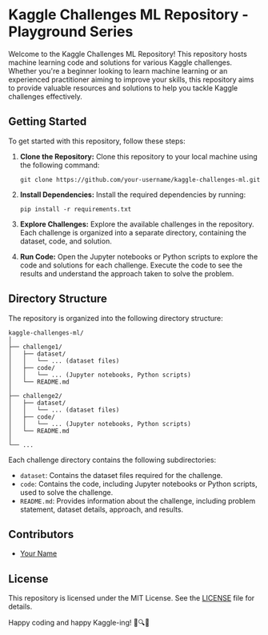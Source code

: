 # Kaggle Challenges ML Repository - Playground Series

Welcome to the Kaggle Challenges ML Repository! This repository hosts machine learning code and solutions for various Kaggle challenges. Whether you're a beginner looking to learn machine learning or an experienced practitioner aiming to improve your skills, this repository aims to provide valuable resources and solutions to help you tackle Kaggle challenges effectively.

## Getting Started

To get started with this repository, follow these steps:

1. **Clone the Repository:** Clone this repository to your local machine using the following command:
   ```
   git clone https://github.com/your-username/kaggle-challenges-ml.git
   ```

2. **Install Dependencies:** Install the required dependencies by running:
   ```
   pip install -r requirements.txt
   ```

3. **Explore Challenges:** Explore the available challenges in the repository. Each challenge is organized into a separate directory, containing the dataset, code, and solution.

4. **Run Code:** Open the Jupyter notebooks or Python scripts to explore the code and solutions for each challenge. Execute the code to see the results and understand the approach taken to solve the problem.

## Directory Structure

The repository is organized into the following directory structure:

```
kaggle-challenges-ml/
│
├── challenge1/
│   ├── dataset/
│   │   └── ... (dataset files)
│   ├── code/
│   │   └── ... (Jupyter notebooks, Python scripts)
│   └── README.md
│
├── challenge2/
│   ├── dataset/
│   │   └── ... (dataset files)
│   ├── code/
│   │   └── ... (Jupyter notebooks, Python scripts)
│   └── README.md
│
└── ...
```

Each challenge directory contains the following subdirectories:

- `dataset`: Contains the dataset files required for the challenge.
- `code`: Contains the code, including Jupyter notebooks or Python scripts, used to solve the challenge.
- `README.md`: Provides information about the challenge, including problem statement, dataset details, approach, and results.

## Contributors

- [Your Name](https://github.com/fgalulu)

## License

This repository is licensed under the MIT License. See the [LICENSE](LICENSE) file for details.

Happy coding and happy Kaggle-ing! 🚀🔍✨
